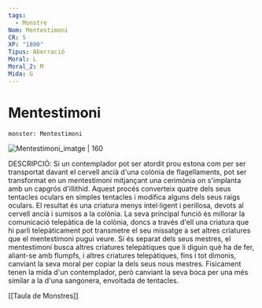 ```yaml
---
tags:
  - Monstre
Nom: Mentestimoni
CR: 5
XP: "1800"
Tipus: Aberració
Moral: L
Moral_2: M
Mida: G
---
```

# Mentestimoni

```statblock
monster: Mentestimoni
```

![Mentestimoni_imatge | 160](https://static.wikia.nocookie.net/forgottenrealms/images/a/a7/Mindwitness-5e.jpg/revision/latest?cb=20171010231900)

DESCRIPCIÓ: 
Si un contemplador pot ser atordit prou estona com per ser transportat davant el cervell ancià d'una colònia de flagellaments, pot ser transformat en un mentestimoni mitjançant una cerimònia on s'implanta amb un capgrós d'illithid. Aquest procés converteix quatre dels seus tentacles oculars en simples tentacles i modifica alguns dels seus  raigs oculars. El resultat és una criatura menys intel·ligent i perillosa, devots al cervell ancià i sumisos a la colònia. La seva principal funció és millorar la comunicació telepàtica de la colònia, doncs a través d'ell una criatura que hi parli telepàticament pot transmetre el seu missatge a set altres criatures que el mentestimoni pugui veure. Si és separat dels seus mestres, el mentestimoni busca altres criatures telepàtiques que li diguin què ha de fer, aliant-se amb flumpfs, i altres criatures telepàtiques, fins i tot dimonis, canviant la seva moral per copiar la dels seus nous mestres. Físicament tenen la mida d'un contemplador, però canviant la seva boca per una més similar a la d'una sangonera, envoltada de tentacles.

[[Taula de Monstres]]
